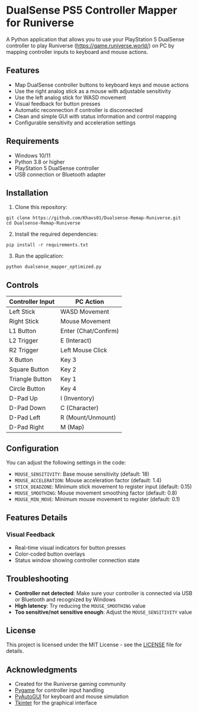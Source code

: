 # DualSense PS5 Controller Mapper for Runiverse

A Python application that allows you to use your PlayStation 5 DualSense controller to play Runiverse (https://game.runiverse.world/) on PC by mapping controller inputs to keyboard and mouse actions.

## Features

- Map DualSense controller buttons to keyboard keys and mouse actions
- Use the right analog stick as a mouse with adjustable sensitivity
- Use the left analog stick for WASD movement
- Visual feedback for button presses
- Automatic reconnection if controller is disconnected
- Clean and simple GUI with status information and control mapping
- Configurable sensitivity and acceleration settings

## Requirements

- Windows 10/11
- Python 3.8 or higher
- PlayStation 5 DualSense controller
- USB connection or Bluetooth adapter

## Installation

1. Clone this repository:
```
git clone https://github.com/Khavs01/Dualsense-Remap-Runiverse.git
cd Dualsense-Remap-Runiverse
```

2. Install the required dependencies:
```
pip install -r requirements.txt
```

3. Run the application:
```
python dualsense_mapper_optimized.py
```

## Controls

| Controller Input | PC Action |
|-----------------|-----------|
| Left Stick      | WASD Movement |
| Right Stick     | Mouse Movement |
| L1 Button       | Enter (Chat/Confirm) |
| L2 Trigger      | E (Interact) |
| R2 Trigger      | Left Mouse Click |
| X Button        | Key 3 |
| Square Button   | Key 2 |
| Triangle Button | Key 1 |
| Circle Button   | Key 4 |
| D-Pad Up        | I (Inventory) |
| D-Pad Down      | C (Character) |
| D-Pad Left      | R (Mount/Unmount) |
| D-Pad Right     | M (Map) |

## Configuration

You can adjust the following settings in the code:

- `MOUSE_SENSITIVITY`: Base mouse sensitivity (default: 18)
- `MOUSE_ACCELERATION`: Mouse acceleration factor (default: 1.4)
- `STICK_DEADZONE`: Minimum stick movement to register input (default: 0.15)
- `MOUSE_SMOOTHING`: Mouse movement smoothing factor (default: 0.8)
- `MOUSE_MIN_MOVE`: Minimum mouse movement to register (default: 0.1)

## Features Details

### Visual Feedback
- Real-time visual indicators for button presses
- Color-coded button overlays
- Status window showing controller connection state

## Troubleshooting

- **Controller not detected**: Make sure your controller is connected via USB or Bluetooth and recognized by Windows
- **High latency**: Try reducing the `MOUSE_SMOOTHING` value
- **Too sensitive/not sensitive enough**: Adjust the `MOUSE_SENSITIVITY` value

## License

This project is licensed under the MIT License - see the [LICENSE](LICENSE) file for details.

## Acknowledgments

- Created for the Runiverse gaming community
- [Pygame](https://www.pygame.org/) for controller input handling
- [PyAutoGUI](https://pyautogui.readthedocs.io/) for keyboard and mouse simulation
- [Tkinter](https://docs.python.org/3/library/tkinter.html) for the graphical interface 